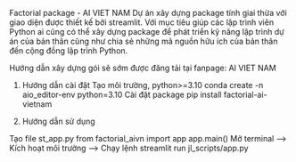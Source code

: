 Factorial package - AI VIET NAM
Dự án xây dựng package tính giai thừa với giao diện được thiết kế bởi streamlit. Với mục tiêu giúp các lập trình viên Python ai cũng có thể xây dựng package để phát triển kỹ năng lập trình dự án của bản thân cũng như chia sẻ những mã nguồn hữu ích của bản thân đến cộng đồng lập trình Python.

Hướng dẫn xây dựng gói sẽ sớm được đăng tải tại fanpage: AI VIET NAM

1. Hướng dẫn cài đặt
Tạo môi trường, python>=3.10
conda create -n aio_editor-env python=3.10
Cài đặt package
pip install factorial-ai-vietnam

2. Hướng dẫn sử dụng

Tạo file st_app.py
from factorial_aivn import app
app.main()
Mở terminal --> Kích hoạt môi trường --> Chạy lệnh
streamlit run jl_scripts/app.py

